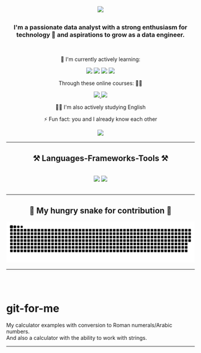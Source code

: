 <h1 align="center">
    <img src="https://readme-typing-svg.herokuapp.com/?font=Righteous&size=35&center=true&vCenter=true&width=500&height=70&duration=4000&lines=Hello+World!+👋;+I'm+Lesovaya+Mary!;Have+a+good+day!+⚡" />
</h1>

<h3 align="center">I'm a passionate data analyst with a strong enthusiasm for technology 🚀 and aspirations to grow as a data engineer.</h3>

<br/>

<p align="center">
🌱 I'm currently actively learning:
</p>

<div align="center">
  <img src="https://img.shields.io/badge/Go-00ADD8?style=for-the-badge&logo=go&logoColor=white" />
  <img src="https://img.shields.io/badge/SQL-007ACC?style=for-the-badge&logo=postgresql&logoColor=white" />
  <img src="https://img.shields.io/badge/Docker-2496ED?style=for-the-badge&logo=docker&logoColor=white" />
  <img src="https://img.shields.io/badge/Kubernetes-326CE5?style=for-the-badge&logo=kubernetes&logoColor=white" />
</div>

<p align="center">
Through these online courses: 👩‍🏫
</p>

<div align="center">
  <a href="https://stepik.org/users/688640580/profile">
    <img src="https://img.shields.io/badge/Stepik-3333?style=for-the-badge&logo" />
  </a>

  <a href="https://ru.hexlet.io/u/macabre3k">
    <img src="https://img.shields.io/badge/Hexlet-3333?style=for-the-badge&logo" />
  </a>
</div>

<p align="center">
🧚‍♀️ I'm also actively studying English
</p>

<p align="center">
⚡ Fun fact: you and I already know each other
</p>

<div align="center">
  <a href="mailto:lesovaya.mary@mail.ru">
    <img src="https://img.shields.io/badge/Gmail-D14836?style=for-the-badge&logo=gmail&logoColor=white" />
  </a>
</div>

<hr/>

<h2 align="center"> ⚒ Languages-Frameworks-Tools ⚒ </h2>
<br/>
<div align="center">
    <img src="https://skillicons.dev/icons?i=html,css,vscode,github,figma,tailwind,git,postman,pycharm" />
    <img src="https://skillicons.dev/icons?i=python,javascript,mysql,bash,go" /><br>
</div>

<br/>
<hr/>

<div align="center">
  <h2>🐍 My hungry snake for contribution 🐍</h2>

![snake gif](https://github.com/macabre3k/macabre3k/blob/output/github-contribution-grid-snake.svg)

</div>

<hr/>

<br/><br/>
# git-for-me
My calculator examples with conversion to Roman numerals/Arabic numbers.<br>
And also a calculator with the ability to work with strings.
<hr/>

<br/>

<br/>


  
